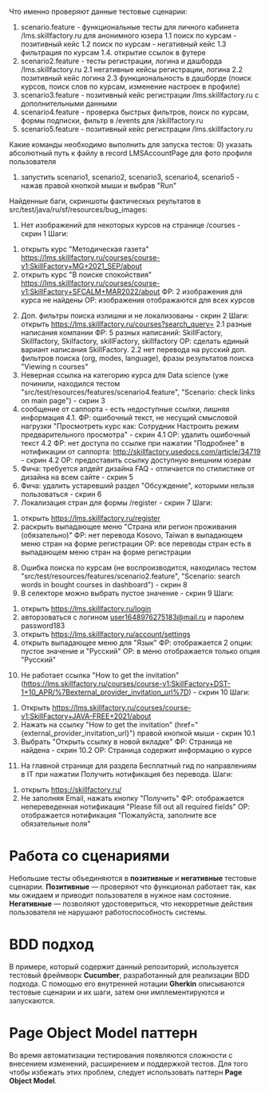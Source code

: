 Что именно проверяют данные тестовые сценарии:
1) scenario.feature - функциональные тесты для личного кабинета /lms.skillfactory.ru для анонимного юзера 
1.1 поиск по курсам - позитивный кейс
1.2 поиск по курсам - негативный кейс
1.3 фильтрация по курсам
1.4. открытие ссылок в футере 
2) scenario2.feature - тесты регистрации, логина и дашборда /lms.skillfactory.ru
2.1 негативные кейсы регистрации, логина 
2.2 позитивный кейс логина
2.3 функциональность в дашборде (поиск курсов, поиск слов по курсам, изменение настроек в профиле)
3) scenario3.feature - позитивный кейс регистрации /lms.skillfactory.ru с дополнительными данными
4) scenario4.feature - проверка быстрых фильтров, поиск по курсам, формы подписки, фильтр в /events для /skillfactory.ru
5) scenario5.feature - позитивный кейс регистрации /lms.skillfactory.ru

Какие команды необходимо выполнить для запуска тестов:
0) указать абсолютный путь к файлу в record LMSAccountPage для фото профиля пользователя
1) запустить scenario1, scenario2, scenario3, scenario4, scenario5 - нажав правой кнопкой мыши и выбрав "Run"

Найденные баги, cкриншоты фактическых реультатов в src/test/java/ru/sf/resources/bug_images:
1. Нет изображений для некоторых курсов на странице /courses - скрин 1
   Шаги:
1) открыть курс "Методическая газета" https://lms.skillfactory.ru/courses/course-v1:SkillFactory+MG+2021_SEP/about
2) открыть курс "В поиске спокойствия" https://lms.skillfactory.ru/courses/course-v1:SkillFactory+SFCALM+MAR2022/about
   ФР: 2 изображения для курса не найдены
   ОР: изображения отображаются для всех курсов
2. Доп. фильтры поиска излишни и не локализованы - скрин 2
   Шаги: открыть https://lms.skillfactory.ru/courses?search_query=
   2.1 разные написания компании
   ФР: 5 разных написаний: SkillFactory, Skillfactory, Skilfactory, skillFactory, skillfactory
   ОР: сделать единый вариант написания SkillFactory.
   2.2 нет перевода на русский доп. фильтров поиска (org, modes, language), фразы результатов поиска "Viewing n courses"
3. Неверная ссылка на категорию курса для Data science (уже починили, находился тестом "src/test/resources/features/scenario4.feature", "Scenario: check links on main page") - скрин 3
4. сообщение от саппорта - есть недоступные ссылки, лишняя информация
   4.1. ФР: ошибочный текст, не несущий смысловой нагрузки "Просмотреть курс как: Сотрудник Настроить режим предварительного просмотра" - скрин 4.1
   ОР: удалить ошибочный текст
   4.2 ФР: нет доступа по ссылке при нажатии "Подробнее" в нотификации от саппорта: http://skillfactory.usedocs.com/article/34719 - скрин 4.2
   ОР: предоставить ссылку доступную внешним юзерам
5. Фича: требуется апдейт дизайна FAQ - отличается по стилистике от дизайна на всем сайте - скрин 5
6. Фича: удалить устаревший раздел "Обсуждение", которыми нельзя пользоваться  - скрин 6
7. Локализация стран для формы /register - скрин 7
   Шаги:
1) открыть https://lms.skillfactory.ru/register
2) раскрыть выпадающее меню "Страна или регион проживания (обязательно)"
   ФР: нет перевода Kosovo, Taiwan в выпадающем меню стран на форме регистрации
   ОР: все переводы стран есть в выпадающем меню стран на форме регистрации
8. Ошибка поиска по курсам (не воспроизводится, находилась тестом "src/test/resources/features/scenario2.feature", "Scenario: search words in bought courses in dashboard") - скрин 8
9. В селекторе можно выбрать пустое значение - скрин 9
   Шаги:
1) открыть https://lms.skillfactory.ru/login
2) авторзоваться с логином user1648976275183@mail.ru и паролем password183
3) открыть https://lms.skillfactory.ru/account/settings
4) открыть выпадающее меню для "Язык"
   ФР: отображается 2 опции: пустое значение и "Русский"
   ОР: в меню отображается только опция "Русский"
10. Не работает ссылка "How to get the invitation" (https://lms.skillfactory.ru/courses/course-v1:SkillFactory+DST-1+10_APR/%7Bexternal_provider_invitation_url%7D) - скрин 10
    Шаги:
1) Открыть https://lms.skillfactory.ru/courses/course-v1:SkillFactory+JAVA-FREE+2021/about
2) Нажать на ссылку "How to get the invitation" (href="{external_provider_invitation_url}") правой кнопкой мыши - скрин 10.1
3) Выбрать "Открыть ссылку в новой вкладке"
   ФР: Страница не найдена - скрин 10.2
   ОР: Страница содержит информацию о курсе
11. На главной странице для раздела Бесплатный гид по направлениям в IT при нажатии Получить нотификация без перевода.
    Шаги:
1) открыть https://skillfactory.ru/
2) Не заполняя Email, нажать кнопку "Получить"
   ФР: отображается непереведенная нотификация "Please fill out all required fields"
   ОР: отображается нотификация "Пожалуйста, заполните все обязательные поля"

Работа со сценариями
========
Небольшие тесты объединяются в **позитивные** и **негативные** тестовые сценарии.
**Позитивные** — проверяют что функционал работает так, как мы ожидаем и приводит пользователя в нужное нам состояние.
**Негативные** — позволяют удостовериться, что некорретные действия пользователя не нарушают работоспособность системы.

BDD подход
========
В примере, который содержит данный репозиторий, используется тестовый фреймворк **Cucumber**, разработанный для 
реализации BDD подхода. С помощью его внутренней нотации **Gherkin** описываются тестовые сценарии и их шаги, затем они имплементируются и запускаются.

Page Object Model паттерн
========
Во время автоматизации тестирования появляются сложности с внесением изменений, расширением и поддержкой тестов. 
Для того чтобы избежать этих проблем, следует использовать паттерн **Page Object Model**.